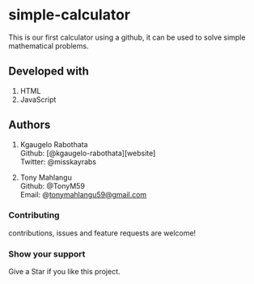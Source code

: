# simple-calculator
This is our first calculator using a github, it can be used to solve simple mathematical problems.

## Developed with
1. HTML
2. JavaScript

## Authors
1. Kgaugelo Rabothata <br>
   Github: [@kgaugelo-rabothata][website] <br>
   Twitter: @misskayrabs

2. Tony Mahlangu <br>
   Github: @TonyM59 <br>
   Email: @tonymahlangu59@gmail.com

### Contributing
contributions, issues and feature requests are welcome!

### Show your support
Give a Star if you like this project.


